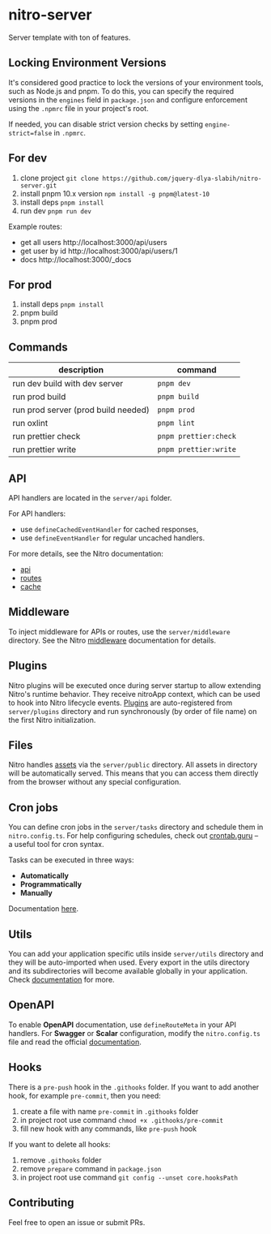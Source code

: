 # nitro-server

Server template with ton of features.

## Locking Environment Versions

It's considered good practice to lock the versions of your environment tools, such as Node.js and pnpm. To do this,
you can specify the required versions in the `engines` field in `package.json` and configure enforcement using the
`.npmrc` file in your project's root.

If needed, you can disable strict version checks by setting `engine-strict=false` in `.npmrc`.

## For dev

1. clone project `git clone https://github.com/jquery-dlya-slabih/nitro-server.git`
2. install pnpm 10.x version `npm install -g pnpm@latest-10`
3. install deps `pnpm install`
4. run dev `pnpm run dev`

Example routes:

- get all users http://localhost:3000/api/users
- get user by id http://localhost:3000/api/users/1
- docs http://localhost:3000/_docs

## For prod

1. install deps `pnpm install`
2. pnpm build
3. pnpm prod

## Commands

| description                         | command               |
| ----------------------------------- | --------------------- |
| run dev build with dev server       | `pnpm dev`            |
| run prod build                      | `pnpm build`          |
| run prod server (prod build needed) | `pnpm prod`           |
| run oxlint                          | `pnpm lint`           |
| run prettier check                  | `pnpm prettier:check` |
| run prettier write                  | `pnpm prettier:write` |

## API

API handlers are located in the `server/api` folder.

For API handlers:

- use `defineCachedEventHandler` for cached responses,
- use `defineEventHandler` for regular uncached handlers.

For more details, see the Nitro documentation:

- [api](https://nitro.build/guide#serverapi)
- [routes](https://nitro.build/guide/routing)
- [cache](https://nitro.build/guide/cache)

## Middleware

To inject middleware for APIs or routes, use the `server/middleware` directory.
See the Nitro [middleware](https://nitro.build/guide/routing#middleware) documentation for details.

## Plugins

Nitro plugins will be executed once during server startup to allow extending Nitro's runtime behavior.
They receive nitroApp context, which can be used to hook into Nitro lifecycle events.
[Plugins](https://nitro.build/guide/plugins) are auto-registered from `server/plugins` directory and run synchronously
(by order of file name) on the first Nitro initialization.

## Files

Nitro handles [assets](https://nitro.build/guide/assets) via the `server/public` directory. All assets in directory
will be automatically served. This means that you can access them directly from the browser without any special configuration.

## Cron jobs

You can define cron jobs in the `server/tasks` directory and schedule them in `nitro.config.ts`. For help configuring
schedules, check out [crontab.guru](https://crontab.guru/) – a useful tool for cron syntax.

Tasks can be executed in three ways:

- **Automatically**
- **Programmatically**
- **Manually**

Documentation [here](https://nitro.build/guide/tasks).

## Utils

You can add your application specific utils inside `server/utils` directory and they will be auto-imported when used.
Every export in the utils directory and its subdirectories will become available globally in your application. Check
[documentation](https://nitro.build/guide/utils) for more.

## OpenAPI

To enable **OpenAPI** documentation, use `defineRouteMeta` in your API handlers. For **Swagger** or **Scalar** configuration,
modify the `nitro.config.ts` file and read the official [documentation](https://nitro.build/config#openapi).

## Hooks

There is a `pre-push` hook in the `.githooks` folder. If you want to add another hook, for example `pre-commit`, then you need:

1. create a file with name `pre-commit` in `.githooks` folder
2. in project root use command `chmod +x .githooks/pre-commit`
3. fill new hook with any commands, like `pre-push` hook

If you want to delete all hooks:

1. remove `.githooks` folder
2. remove `prepare` command in `package.json`
3. in project root use command `git config --unset core.hooksPath`

## Contributing

Feel free to open an issue or submit PRs.

